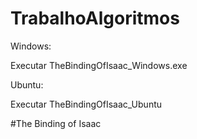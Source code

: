 # TrabalhoAlgoritmos

Windows:

Executar TheBindingOfIsaac_Windows.exe

Ubuntu:

Executar TheBindingOfIsaac_Ubuntu

#The Binding of Isaac

